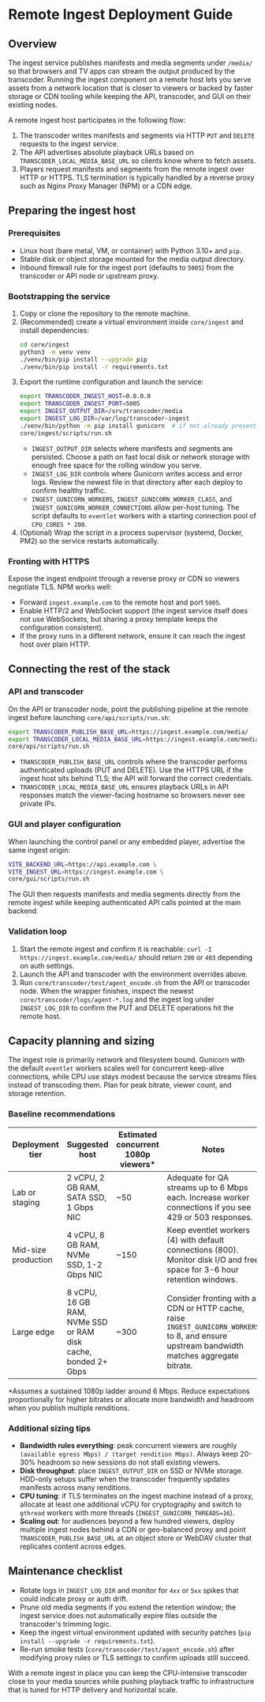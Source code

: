 # Remote Ingest Deployment Guide

## Overview

The ingest service publishes manifests and media segments under `/media/` so that browsers and TV apps can stream the output produced by the transcoder. Running the ingest component on a remote host lets you serve assets from a network location that is closer to viewers or backed by faster storage or CDN tooling while keeping the API, transcoder, and GUI on their existing nodes.

A remote ingest host participates in the following flow:

1. The transcoder writes manifests and segments via HTTP `PUT` and `DELETE` requests to the ingest service.
2. The API advertises absolute playback URLs based on `TRANSCODER_LOCAL_MEDIA_BASE_URL` so clients know where to fetch assets.
3. Players request manifests and segments from the remote ingest over HTTP or HTTPS. TLS termination is typically handled by a reverse proxy such as Nginx Proxy Manager (NPM) or a CDN edge.

## Preparing the ingest host

### Prerequisites

- Linux host (bare metal, VM, or container) with Python 3.10+ and `pip`.
- Stable disk or object storage mounted for the media output directory.
- Inbound firewall rule for the ingest port (defaults to `5005`) from the transcoder or API node or upstream proxy.

### Bootstrapping the service

1. Copy or clone the repository to the remote machine.
2. (Recommended) create a virtual environment inside `core/ingest` and install dependencies:
   ```bash
   cd core/ingest
   python3 -m venv venv
   ./venv/bin/pip install --upgrade pip
   ./venv/bin/pip install -r requirements.txt
   ```
3. Export the runtime configuration and launch the service:
   ```bash
   export TRANSCODER_INGEST_HOST=0.0.0.0
   export TRANSCODER_INGEST_PORT=5005
   export INGEST_OUTPUT_DIR=/srv/transcoder/media
   export INGEST_LOG_DIR=/var/log/transcoder-ingest
   ./venv/bin/python -m pip install gunicorn  # if not already present
   core/ingest/scripts/run.sh
   ```
   - `INGEST_OUTPUT_DIR` selects where manifests and segments are persisted. Choose a path on fast local disk or network storage with enough free space for the rolling window you serve.
   - `INGEST_LOG_DIR` controls where Gunicorn writes access and error logs. Review the newest file in that directory after each deploy to confirm healthy traffic.
   - `INGEST_GUNICORN_WORKERS`, `INGEST_GUNICORN_WORKER_CLASS`, and `INGEST_GUNICORN_WORKER_CONNECTIONS` allow per-host tuning. The script defaults to `eventlet` workers with a starting connection pool of `CPU_CORES * 200`.
4. (Optional) Wrap the script in a process supervisor (systemd, Docker, PM2) so the service restarts automatically.

### Fronting with HTTPS

Expose the ingest endpoint through a reverse proxy or CDN so viewers negotiate TLS. NPM works well:

- Forward `ingest.example.com` to the remote host and port `5005`.
- Enable HTTP/2 and WebSocket support (the ingest service itself does not use WebSockets, but sharing a proxy template keeps the configuration consistent).
- If the proxy runs in a different network, ensure it can reach the ingest host over plain HTTP.

## Connecting the rest of the stack

### API and transcoder

On the API or transcoder node, point the publishing pipeline at the remote ingest before launching `core/api/scripts/run.sh`:

```bash
export TRANSCODER_PUBLISH_BASE_URL=https://ingest.example.com/media/
export TRANSCODER_LOCAL_MEDIA_BASE_URL=https://ingest.example.com/media/
core/api/scripts/run.sh
```

- `TRANSCODER_PUBLISH_BASE_URL` controls where the transcoder performs authenticated uploads (PUT and DELETE). Use the HTTPS URL if the ingest host sits behind TLS; the API will forward the correct credentials.
- `TRANSCODER_LOCAL_MEDIA_BASE_URL` ensures playback URLs in API responses match the viewer-facing hostname so browsers never see private IPs.

### GUI and player configuration

When launching the control panel or any embedded player, advertise the same ingest origin:

```bash
VITE_BACKEND_URL=https://api.example.com \
VITE_INGEST_URL=https://ingest.example.com \
core/gui/scripts/run.sh
```

The GUI then requests manifests and media segments directly from the remote ingest while keeping authenticated API calls pointed at the main backend.

### Validation loop

1. Start the remote ingest and confirm it is reachable: `curl -I https://ingest.example.com/media/` should return `200` or `403` depending on auth settings.
2. Launch the API and transcoder with the environment overrides above.
3. Run `core/transcoder/test/agent_encode.sh` from the API or transcoder node. When the wrapper finishes, inspect the newest `core/transcoder/logs/agent-*.log` and the ingest log under `INGEST_LOG_DIR` to confirm the PUT and DELETE operations hit the remote host.

## Capacity planning and sizing

The ingest role is primarily network and filesystem bound. Gunicorn with the default `eventlet` workers scales well for concurrent keep-alive connections, while CPU use stays modest because the service streams files instead of transcoding them. Plan for peak bitrate, viewer count, and storage retention.

### Baseline recommendations

| Deployment tier | Suggested host | Estimated concurrent 1080p viewers* | Notes |
| ---------------- | -------------- | ----------------------------------- | ----- |
| Lab or staging | 2 vCPU, 2 GB RAM, SATA SSD, 1 Gbps NIC | ~50 | Adequate for QA streams up to 6 Mbps each. Increase worker connections if you see 429 or 503 responses. |
| Mid-size production | 4 vCPU, 8 GB RAM, NVMe SSD, 1-2 Gbps NIC | ~150 | Keep eventlet workers (4) with default connections (800). Monitor disk I/O and free space for 3-6 hour retention windows. |
| Large edge | 8 vCPU, 16 GB RAM, NVMe SSD or RAM disk cache, bonded 2+ Gbps | ~300 | Consider fronting with a CDN or HTTP cache, raise `INGEST_GUNICORN_WORKERS` to 8, and ensure upstream bandwidth matches aggregate bitrate. |

*Assumes a sustained 1080p ladder around 6 Mbps. Reduce expectations proportionally for higher bitrates or allocate more bandwidth and headroom when you publish multiple renditions.

### Additional sizing tips

- **Bandwidth rules everything**: peak concurrent viewers are roughly `(available egress Mbps) / (target rendition Mbps)`. Always keep 20-30% headroom so new sessions do not stall existing viewers.
- **Disk throughput**: place `INGEST_OUTPUT_DIR` on SSD or NVMe storage. HDD-only setups suffer when the transcoder frequently updates manifests across many renditions.
- **CPU tuning**: if TLS terminates on the ingest machine instead of a proxy, allocate at least one additional vCPU for cryptography and switch to `gthread` workers with more threads (`INGEST_GUNICORN_THREADS=16`).
- **Scaling out**: for audiences beyond a few hundred viewers, deploy multiple ingest nodes behind a CDN or geo-balanced proxy and point `TRANSCODER_PUBLISH_BASE_URL` at an object store or WebDAV cluster that replicates content across edges.

## Maintenance checklist

- Rotate logs in `INGEST_LOG_DIR` and monitor for `4xx` or `5xx` spikes that could indicate proxy or auth drift.
- Prune old media segments if you extend the retention window; the ingest service does not automatically expire files outside the transcoder's trimming logic.
- Keep the ingest virtual environment updated with security patches (`pip install --upgrade -r requirements.txt`).
- Re-run smoke tests (`core/transcoder/test/agent_encode.sh`) after modifying proxy rules or TLS settings to confirm uploads still succeed.

With a remote ingest in place you can keep the CPU-intensive transcoder close to your media sources while pushing playback traffic to infrastructure that is tuned for HTTP delivery and horizontal scale.
